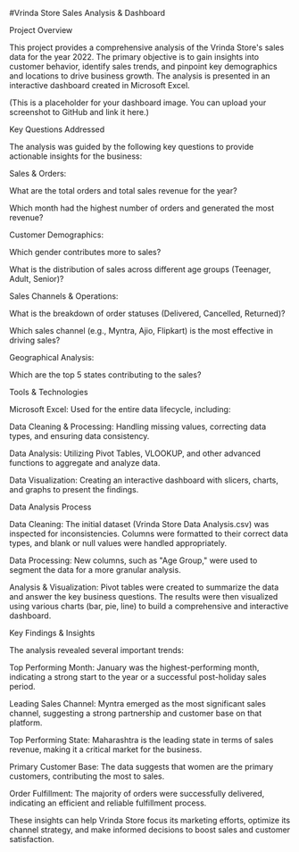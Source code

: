 #Vrinda Store Sales Analysis & Dashboard

Project Overview

This project provides a comprehensive analysis of the Vrinda Store's sales data for the year 2022. The primary objective is to gain insights into customer behavior, identify sales trends, and pinpoint key demographics and locations to drive business growth. The analysis is presented in an interactive dashboard created in Microsoft Excel.

(This is a placeholder for your dashboard image. You can upload your screenshot to GitHub and link it here.)

Key Questions Addressed

The analysis was guided by the following key questions to provide actionable insights for the business:

Sales & Orders:

What are the total orders and total sales revenue for the year?

Which month had the highest number of orders and generated the most revenue?

Customer Demographics:

Which gender contributes more to sales?

What is the distribution of sales across different age groups (Teenager, Adult, Senior)?

Sales Channels & Operations:

What is the breakdown of order statuses (Delivered, Cancelled, Returned)?

Which sales channel (e.g., Myntra, Ajio, Flipkart) is the most effective in driving sales?

Geographical Analysis:

Which are the top 5 states contributing to the sales?

Tools & Technologies

Microsoft Excel: Used for the entire data lifecycle, including:

Data Cleaning & Processing: Handling missing values, correcting data types, and ensuring data consistency.

Data Analysis: Utilizing Pivot Tables, VLOOKUP, and other advanced functions to aggregate and analyze data.

Data Visualization: Creating an interactive dashboard with slicers, charts, and graphs to present the findings.

Data Analysis Process

Data Cleaning: The initial dataset (Vrinda Store Data Analysis.csv) was inspected for inconsistencies. Columns were formatted to their correct data types, and blank or null values were handled appropriately.

Data Processing: New columns, such as "Age Group," were used to segment the data for a more granular analysis.

Analysis & Visualization: Pivot tables were created to summarize the data and answer the key business questions. The results were then visualized using various charts (bar, pie, line) to build a comprehensive and interactive dashboard.

Key Findings & Insights

The analysis revealed several important trends:

Top Performing Month: January was the highest-performing month, indicating a strong start to the year or a successful post-holiday sales period.

Leading Sales Channel: Myntra emerged as the most significant sales channel, suggesting a strong partnership and customer base on that platform.

Top Performing State: Maharashtra is the leading state in terms of sales revenue, making it a critical market for the business.

Primary Customer Base: The data suggests that women are the primary customers, contributing the most to sales.

Order Fulfillment: The majority of orders were successfully delivered, indicating an efficient and reliable fulfillment process.

These insights can help Vrinda Store focus its marketing efforts, optimize its channel strategy, and make informed decisions to boost sales and customer satisfaction.
